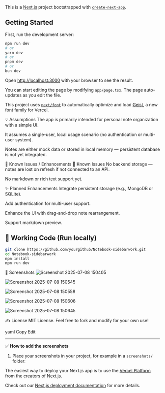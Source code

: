 This is a [Next.js](https://nextjs.org) project bootstrapped with [`create-next-app`](https://nextjs.org/docs/app/api-reference/cli/create-next-app).

## Getting Started

First, run the development server:

```bash
npm run dev
# or
yarn dev
# or
pnpm dev
# or
bun dev
```

Open [http://localhost:3000](http://localhost:3000) with your browser to see the result.

You can start editing the page by modifying `app/page.tsx`. The page auto-updates as you edit the file.

This project uses [`next/font`](https://nextjs.org/docs/app/building-your-application/optimizing/fonts) to automatically optimize and load [Geist](https://vercel.com/font), a new font family for Vercel.

💡 Assumptions
The app is primarily intended for personal note organization with a simple UI.

It assumes a single-user, local usage scenario (no authentication or multi-user system).

Notes are either mock data or stored in local memory — persistent database is not yet integrated.

🐞 Known Issues / Enhancements
🚩 Known Issues
No backend storage — notes are lost on refresh if not connected to an API.

No markdown or rich text support yet.

✨ Planned Enhancements
Integrate persistent storage (e.g., MongoDB or SQLite).

Add authentication for multi-user support.

Enhance the UI with drag-and-drop note rearrangement.

Support markdown preview.

## 🚀 Working Code (Run locally)

```bash
git clone https://github.com/yourgithub/Notebook-sidebarwork.git
cd Notebook-sidebarwork
npm install
npm run dev
```

📸 Screenshots
![Screenshot 2025-07-08 150405](https://github.com/user-attachments/assets/54c6e0c3-50a3-4c1a-b068-5136264db466)

![Screenshot 2025-07-08 150545](https://github.com/user-attachments/assets/4fdcea18-78ee-4820-9035-950ba8b97b79)

![Screenshot 2025-07-08 150558](https://github.com/user-attachments/assets/7d00e887-1c0e-4fa4-94be-0add71246805)

![Screenshot 2025-07-08 150606](https://github.com/user-attachments/assets/5bcf9c4e-f172-4a77-b091-0188af1762f9)

![Screenshot 2025-07-08 150645](https://github.com/user-attachments/assets/acfc48ff-22ab-40bc-b219-ab2b55c6e136)


✍️ License
MIT License.
Feel free to fork and modify for your own use!

yaml
Copy
Edit

---

✅ **How to add the screenshots**

1. Place your screenshots in your project, for example in a `screenshots/` folder:






The easiest way to deploy your Next.js app is to use the [Vercel Platform](https://vercel.com/new?utm_medium=default-template&filter=next.js&utm_source=create-next-app&utm_campaign=create-next-app-readme) from the creators of Next.js.

Check out our [Next.js deployment documentation](https://nextjs.org/docs/app/building-your-application/deploying) for more details.
